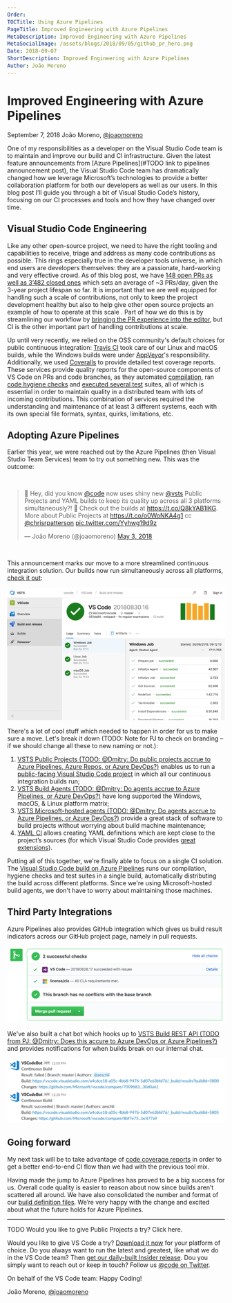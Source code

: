 ```yaml
---
Order:
TOCTitle: Using Azure Pipelines
PageTitle: Improved Engineering with Azure Pipelines
MetaDescription: Improved Engineering with Azure Pipelines
MetaSocialImage: /assets/blogs/2018/09/05/github_pr_hero.png
Date: 2018-09-07
ShortDescription: Improved Engineering with Azure Pipelines
Author: João Moreno
---
```

# Improved Engineering with Azure Pipelines

September 7, 2018 João Moreno, [@joaomoreno](https://twitter.com/joaomoreno)

One of my responsibilities as a developer on the Visual Studio Code team is to maintain and improve our build and CI infrastructure. Given the latest feature announcements from [Azure Pipelines](#TODO link to pipelines announcement post), the Visual Studio Code team has dramatically changed how we leverage Microsoft’s technologies to provide a better collaboration platform for both our developers as well as our users. In this blog post I’ll guide you through a bit of Visual Studio Code’s history, focusing on our CI processes and tools and how they have changed over time.

## Visual Studio Code Engineering

Like any other open-source project, we need to have the right tooling and capabilities to receive, triage and address as many code contributions as possible. This rings especially true in the developer tools universe, in which end users are developers themselves: they are a passionate, hard-working and very effective crowd. As of this blog post, we have [148 open PRs as well as 3’482 closed ones](https://github.com/Microsoft/vscode/pulls) which sets an average of ~3 PRs/day, given the 3-year project lifespan so far. It is important that we are well equipped for handling such a scale of contributions, not only to keep the project development healthy but also to help give other open source projects an example of how to operate at this scale . Part of how we do this is by streamlining our workflow by [bringing the PR experience into the editor](/blogs/2018/09/05/introducing-github-pullrequests), but CI is the other important part of handling contributions at scale.

Up until very recently, we relied on the OSS community's default choices for public continuous integration: [Travis CI](https://travis-ci.org/) took care of our Linux and macOS builds, while the Windows builds were under [AppVeyor](https://www.appveyor.com/)'s responsibility. Additionally, we used [Coveralls](https://coveralls.io/) to provide detailed test coverage reports. These services provide quality reports for the open-source components of VS Code on PRs and code branches, as they automated [compilation](https://github.com/Microsoft/vscode/blob/master/build/lib/compilation.ts), ran [code hygiene checks](https://github.com/Microsoft/vscode/blob/master/build/gulpfile.hygiene.js) and [executed several test](https://github.com/Microsoft/vscode/tree/master/test) suites, all of which is essential in order to maintain quality in a distributed team with lots of incoming contributions. This combination of services required the understanding and maintenance of at least 3 different systems, each with its own special file formats, syntax, quirks, limitations, etc.

## Adopting Azure Pipelines

Earlier this year, we were reached out by the Azure Pipelines (then Visual Studio Team Services) team to try out something new. This was the outcome:

<br />

<blockquote class="twitter-tweet" data-lang="en"><p lang="en" dir="ltr">🎉 Hey, did you know <a href="https://twitter.com/code?ref_src=twsrc%5Etfw">@code</a> now uses shiny new <a href="https://twitter.com/VSTS?ref_src=twsrc%5Etfw">@vsts</a> Public Projects and YAML builds to keep its quality up across all 3 platforms simultaneously?! 🤯 Check out the builds at <a href="https://t.co/Q8kYAB1lKG">https://t.co/Q8kYAB1lKG</a>. More about Public Projects at <a href="https://t.co/o0WoNKA4g1">https://t.co/o0WoNKA4g1</a> cc <a href="https://twitter.com/chrisrpatterson?ref_src=twsrc%5Etfw">@chrisrpatterson</a> <a href="https://t.co/Yyhwg19d9z">pic.twitter.com/Yyhwg19d9z</a></p>&mdash; João Moreno (@joaomoreno) <a href="https://twitter.com/joaomoreno/status/991958010661670912?ref_src=twsrc%5Etfw">May 3, 2018</a></blockquote>
<script async src="https://platform.twitter.com/widgets.js" charset="utf-8"></script>

<br />

This announcement marks our move to a more streamlined continuous integration solution. Our builds now run simultaneously across all platforms, [check it out](https://aka.ms/vscode-builds):

![VS Code Build Page](build.png)

There's a lot of cool stuff which needed to happen in order for us to make sure a move. Let's break it down (TODO: Note for PJ to check on branding – if we should change all these to new naming or not.):

1. [VSTS Public Projects (TODO: @Dmitry: Do public projects accrue to Azure Pipelines, Azure Repos, or Azure DevOps?)](https://blogs.msdn.microsoft.com/devops/2018/04/27/vsts-public-projects-limited-preview/) enables us to run a [public-facing Visual Studio Code project](https://vscode.visualstudio.com/VSCode/_build?definitionId=1) in which all our continuous integration builds run;
2. [VSTS Build Agents (TODO: @Dmitry: Do agents accrue to Azure Pipelines, or Azure DevOps?)](https://docs.microsoft.com/en-us/vsts/pipelines/agents/agents?view=vsts) have long supported the Windows, macOS, & Linux platform matrix;
3. [VSTS Microsoft-hosted agents (TODO: @Dmitry: Do agents accrue to Azure Pipelines, or Azure DevOps?)](https://docs.microsoft.com/en-us/vsts/pipelines/agents/hosted?view=vsts) provide a great stack of software to build projects without worrying about build machine maintenance;
4. [YAML CI](https://docs.microsoft.com/en-us/vsts/pipelines/build/yaml?view=vsts) allows creating YAML definitions which are kept close to the project’s sources (for which Visual Studio Code provides [great extensions](https://marketplace.visualstudio.com/search?term=yaml&target=VSCode&category=All%20categories&sortBy=Relevance)).

Putting all of this together, we're finally able to focus on a single CI solution. The [Visual Studio Code build on Azure Pipelines](https://vscode.visualstudio.com/VSCode/_build/results?buildId=5876&view=logs) runs our compilation, hygiene checks and test suites in a single build, automatically distributing the build across different platforms. Since we're using Microsoft-hosted build agents, we don't have to worry about maintaining those machines.

## Third Party Integrations

Azure Pipelines also provides GitHub integration which gives us build result indicators across our GitHub project page, namely in pull requests.

![Pull Request Integration](pr.png)

We've also built a chat bot which hooks up to [VSTS Build REST API (TODO from PJ: @Dmitry: Does this accure to Azure DevOps or Azure Pipelines?)](https://docs.microsoft.com/en-us/rest/api/vsts/build/?view=vsts-rest-4.1) and provides notifications for when builds break on our internal chat.

![Chat Bot Automation](slack.png)

## Going forward

My next task will be to take advantage of [code coverage reports](https://docs.microsoft.com/en-us/vsts/pipelines/tasks/test/publish-code-coverage-results?view=vsts) in order to get a better end-to-end CI flow than we had with the previous tool mix.

Having made the jump to Azure Pipelines has proved to be a big success for us. Overall code quality is easier to reason about now since builds aren’t scattered all around. We have also consolidated the number and format of our [build definition files](https://github.com/Microsoft/vscode/blob/master/build/tfs/product-build.yml). We’re very happy with the change and excited about what the future holds for Azure Pipelines.

---

TODO
Would you like to give Public Projects a try? Click here.

Would you like to give VS Code a try? [Download it now](https://code.visualstudio.com/Download) for your platform of choice. Do you always want to run the latest and greatest, like what we do in the VS Code team? Then [get our daily-built Insider release](https://code.visualstudio.com/insiders/). Dou you simply want to reach out or keep in touch? Follow us [@code on Twitter](https://twitter.com/code).

On behalf of the VS Code team: Happy Coding!

João Moreno, [@joaomoreno](https://twitter.com/joaomoreno)